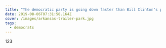 ```yaml
---
title: "The democratic party is going down faster than Bill Clinton's pants in an Arkansas trailer park  \U0001F456"
date: 2019-08-06T07:31:58.164Z
cover: /images/arkansas-trailer-park.jpg
tags:
  - democrats
---
```

123
